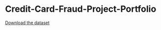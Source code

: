 # Credit-Card-Fraud-Project-Portfolio
[Download the dataset](https://www.kaggle.com/datasets/mlg-ulb/creditcardfraud/data)
